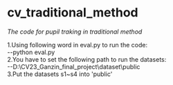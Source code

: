 # cv_traditional_method
  
_The code for pupil traking in traditional method_  
  
1.Using following word in eval.py to run the code:  
--python eval.py  
2.You have to set the following path to run the datasets:  
--D:\CV23_Ganzin_final_project\dataset\public  
3.Put the datasets s1~s4 into 'public'  
